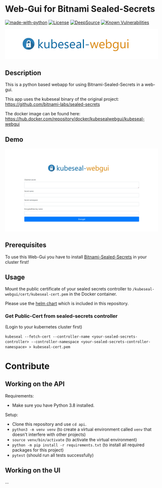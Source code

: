# Web-Gui for Bitnami Sealed-Secrets

[![made-with-python](https://img.shields.io/badge/Made%20with-Python-1f425f.svg)](https://www.python.org/) [![License](https://img.shields.io/badge/License-Apache%202.0-blue.svg)](https://opensource.org/licenses/Apache-2.0) [![DeepSource](https://static.deepsource.io/deepsource-badge-light-mini.svg)](https://deepsource.io/gh/Jaydee94/kubeseal-webgui/?ref=repository-badge) [![Known Vulnerabilities](https://snyk.io/test/github/Jaydee94/kubeseal-webgui/badge.svg?targetFile=requirements.txt)](https://snyk.io/test/github/Jaydee94/kubeseal-webgui?targetFile=requirements.txt)

<p align="center">
  <img src="demo/kubeseal-webgui-logo.jpg">
</p>

## Description

This is a python based webapp for using Bitnami-Sealed-Secrets in a web-gui.

This app uses the kubeseal binary of the original project: <https://github.com/bitnami-labs/sealed-secrets>

The docker image can be found here: https://hub.docker.com/repository/docker/kubesealwebgui/kubeseal-webgui

## Demo

![KubeSeal WebGui Demo](demo/kubseal-demo-1.1.0.gif)

## Prerequisites

To use this Web-Gui you have to install [Bitnami-Sealed-Secrets](https://github.com/bitnami-labs/sealed-secrets) in your cluster first!

## Usage

Mount the public certificate of your sealed secrets controller to `/kubeseal-webgui/cert/kubeseal-cert.pem` in the Docker container.

Please use the [helm chart](https://github.com/Jaydee94/kubeseal-webgui/tree/master/chart/kubeseal-webgui) which is included in this repository.

### Get Public-Cert from sealed-secrets controller

(Login to your kubernetes cluster first)

`kubeseal --fetch-cert --controller-name <your-sealed-secrets-controller> --controller-namespace <your-sealed-secrets-controller-namespace> > kubeseal-cert.pem`

# Contribute

## Working on the API

Requirements: 

* Make sure you have Python 3.8 installed.

Setup:

* Clone this repository and use `cd api`.
* `python3 -m venv venv` (to create a virtual environment called `venv` that doesn't interfere with other projects)
* `source venv/bin/activate` (to activate the virtual environment)
* `python -m pip install -r requirements.txt` (to install all required packages for this project)
* `pytest` (should run all tests successfully)

## Working on the UI

...